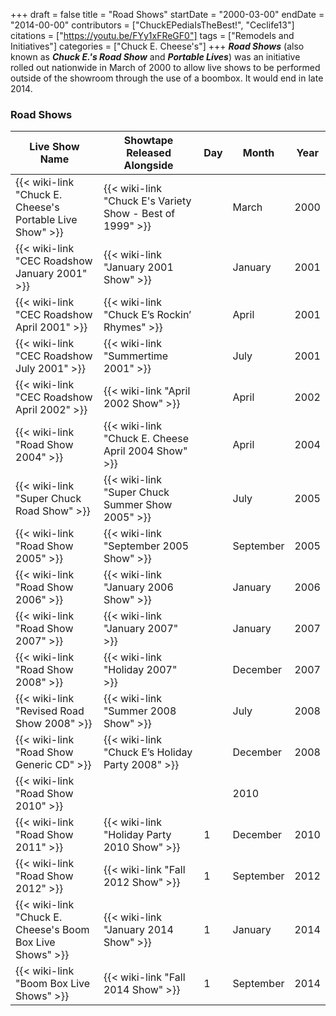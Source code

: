 +++
draft = false
title = "Road Shows"
startDate = "2000-03-00"
endDate = "2014-00-00"
contributors = ["ChuckEPediaIsTheBest!", "Ceclife13"]
citations = ["https://youtu.be/FYy1xFReGF0"]
tags = ["Remodels and Initiatives"]
categories = ["Chuck E. Cheese's"]
+++
***Road Shows*** (also known as ***Chuck E.'s Road Show*** and ***Portable Lives***) was an initiative rolled out nationwide in March of 2000 to allow live shows to be performed outside of the showroom through the use of a boombox. It would end in late 2014.

### Road Shows

| Live Show Name                                            | Showtape Released Alongside                               | Day | Month     | Year |
| --------------------------------------------------------- | --------------------------------------------------------- | --- | --------- | ---- |
| {{< wiki-link "Chuck E. Cheese's Portable Live Show" >}}  | {{< wiki-link "Chuck E's Variety Show - Best of 1999" >}} |     | March     | 2000 |
| {{< wiki-link "CEC Roadshow January 2001" >}}             | {{< wiki-link "January 2001 Show" >}}                     |     | January   | 2001 |
| {{< wiki-link "CEC Roadshow April 2001" >}}               | {{< wiki-link "Chuck E’s Rockin’ Rhymes" >}}              |     | April     | 2001 |
| {{< wiki-link "CEC Roadshow July 2001" >}}                | {{< wiki-link "Summertime 2001" >}}                       |     | July      | 2001 |
| {{< wiki-link "CEC Roadshow April 2002" >}}               | {{< wiki-link "April 2002 Show" >}}                       |     | April     | 2002 |
| {{< wiki-link "Road Show 2004" >}}                        | {{< wiki-link "Chuck E. Cheese April 2004 Show" >}}       |     | April     | 2004 |
| {{< wiki-link "Super Chuck Road Show" >}}                 | {{< wiki-link "Super Chuck Summer Show 2005" >}}          |     | July      | 2005 |
| {{< wiki-link "Road Show 2005" >}}                        | {{< wiki-link "September 2005 Show" >}}                   |     | September | 2005 |
| {{< wiki-link "Road Show 2006" >}}                        | {{< wiki-link "January 2006 Show" >}}                     |     | January   | 2006 |
| {{< wiki-link "Road Show 2007" >}}                        | {{< wiki-link "January 2007" >}}                          |     | January   | 2007 |
| {{< wiki-link "Road Show 2008" >}}                        | {{< wiki-link "Holiday 2007" >}}                          |     | December  | 2007 |
| {{< wiki-link "Revised Road Show 2008" >}}                | {{< wiki-link "Summer 2008 Show" >}}                      |     | July      | 2008 |
| {{< wiki-link "Road Show Generic CD" >}}                  | {{< wiki-link "Chuck E’s Holiday Party 2008" >}}          |     | December  | 2008 |
| {{< wiki-link "Road Show 2010" >}}                        |                                                           |     | 2010      |      |
| {{< wiki-link "Road Show 2011" >}}                        | {{< wiki-link "Holiday Party 2010 Show" >}}               | 1   | December  | 2010 |
| {{< wiki-link "Road Show 2012" >}}                        | {{< wiki-link "Fall 2012 Show" >}}                        | 1   | September | 2012 |
| {{< wiki-link "Chuck E. Cheese's Boom Box Live Shows" >}} | {{< wiki-link "January 2014 Show" >}}                     | 1   | January   | 2014 |
| {{< wiki-link "Boom Box Live Shows" >}}                   | {{< wiki-link "Fall 2014 Show" >}}                        | 1   | September | 2014 |
